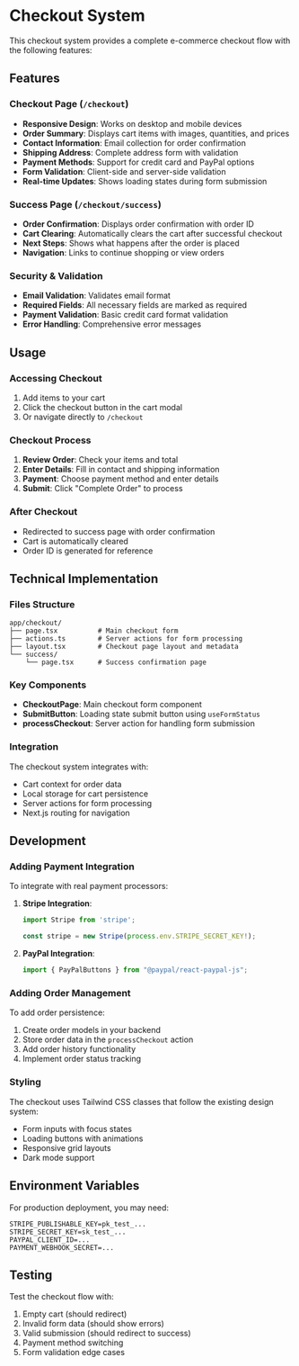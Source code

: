 # Checkout System

This checkout system provides a complete e-commerce checkout flow with the following features:

## Features

### Checkout Page (`/checkout`)
- **Responsive Design**: Works on desktop and mobile devices
- **Order Summary**: Displays cart items with images, quantities, and prices
- **Contact Information**: Email collection for order confirmation
- **Shipping Address**: Complete address form with validation
- **Payment Methods**: Support for credit card and PayPal options
- **Form Validation**: Client-side and server-side validation
- **Real-time Updates**: Shows loading states during form submission

### Success Page (`/checkout/success`)
- **Order Confirmation**: Displays order confirmation with order ID
- **Cart Clearing**: Automatically clears the cart after successful checkout
- **Next Steps**: Shows what happens after the order is placed
- **Navigation**: Links to continue shopping or view orders

### Security & Validation
- **Email Validation**: Validates email format
- **Required Fields**: All necessary fields are marked as required
- **Payment Validation**: Basic credit card format validation
- **Error Handling**: Comprehensive error messages

## Usage

### Accessing Checkout
1. Add items to your cart
2. Click the checkout button in the cart modal
3. Or navigate directly to `/checkout`

### Checkout Process
1. **Review Order**: Check your items and total
2. **Enter Details**: Fill in contact and shipping information
3. **Payment**: Choose payment method and enter details
4. **Submit**: Click "Complete Order" to process

### After Checkout
- Redirected to success page with order confirmation
- Cart is automatically cleared
- Order ID is generated for reference

## Technical Implementation

### Files Structure
```
app/checkout/
├── page.tsx          # Main checkout form
├── actions.ts        # Server actions for form processing
├── layout.tsx        # Checkout page layout and metadata
└── success/
    └── page.tsx      # Success confirmation page
```

### Key Components
- **CheckoutPage**: Main checkout form component
- **SubmitButton**: Loading state submit button using `useFormStatus`
- **processCheckout**: Server action for handling form submission

### Integration
The checkout system integrates with:
- Cart context for order data
- Local storage for cart persistence
- Server actions for form processing
- Next.js routing for navigation

## Development

### Adding Payment Integration
To integrate with real payment processors:

1. **Stripe Integration**:
   ```typescript
   import Stripe from 'stripe';

   const stripe = new Stripe(process.env.STRIPE_SECRET_KEY!);
   ```

2. **PayPal Integration**:
   ```typescript
   import { PayPalButtons } from "@paypal/react-paypal-js";
   ```

### Adding Order Management
To add order persistence:

1. Create order models in your backend
2. Store order data in the `processCheckout` action
3. Add order history functionality
4. Implement order status tracking

### Styling
The checkout uses Tailwind CSS classes that follow the existing design system:
- Form inputs with focus states
- Loading buttons with animations
- Responsive grid layouts
- Dark mode support

## Environment Variables

For production deployment, you may need:
```env
STRIPE_PUBLISHABLE_KEY=pk_test_...
STRIPE_SECRET_KEY=sk_test_...
PAYPAL_CLIENT_ID=...
PAYMENT_WEBHOOK_SECRET=...
```

## Testing

Test the checkout flow with:
1. Empty cart (should redirect)
2. Invalid form data (should show errors)
3. Valid submission (should redirect to success)
4. Payment method switching
5. Form validation edge cases

